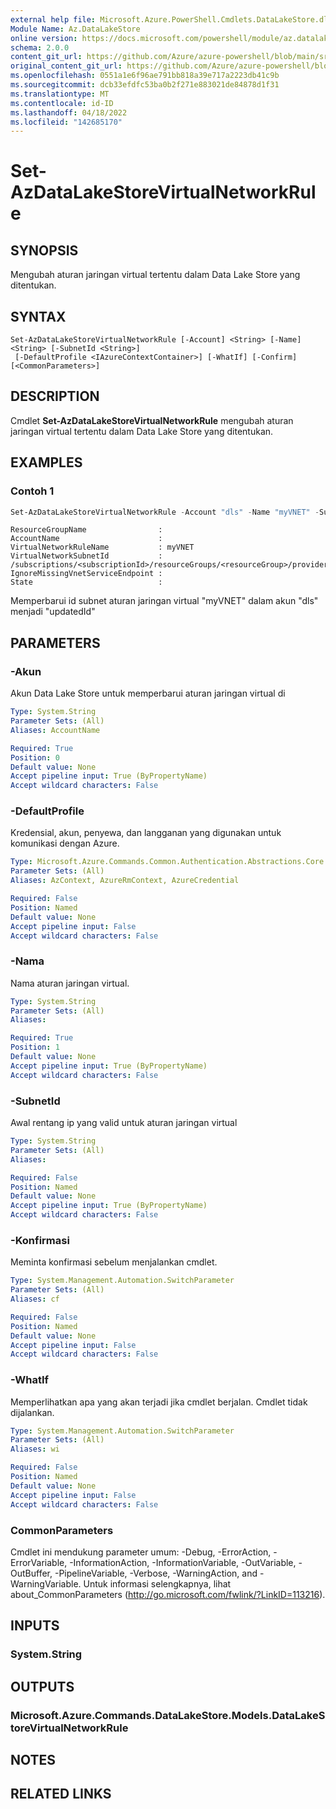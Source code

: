 ```yaml
---
external help file: Microsoft.Azure.PowerShell.Cmdlets.DataLakeStore.dll-Help.xml
Module Name: Az.DataLakeStore
online version: https://docs.microsoft.com/powershell/module/az.datalakestore/set-azdatalakestorevirtualnetworkrule
schema: 2.0.0
content_git_url: https://github.com/Azure/azure-powershell/blob/main/src/DataLakeStore/DataLakeStore/help/Set-AzDataLakeStoreVirtualNetworkRule.md
original_content_git_url: https://github.com/Azure/azure-powershell/blob/main/src/DataLakeStore/DataLakeStore/help/Set-AzDataLakeStoreVirtualNetworkRule.md
ms.openlocfilehash: 0551a1e6f96ae791bb818a39e717a2223db41c9b
ms.sourcegitcommit: dcb33efdfc53ba0b2f271e883021de84878d1f31
ms.translationtype: MT
ms.contentlocale: id-ID
ms.lasthandoff: 04/18/2022
ms.locfileid: "142685170"
---
```

# Set-AzDataLakeStoreVirtualNetworkRule

## SYNOPSIS
Mengubah aturan jaringan virtual tertentu dalam Data Lake Store yang ditentukan.

## SYNTAX

```
Set-AzDataLakeStoreVirtualNetworkRule [-Account] <String> [-Name] <String> [-SubnetId <String>]
 [-DefaultProfile <IAzureContextContainer>] [-WhatIf] [-Confirm] [<CommonParameters>]
```

## DESCRIPTION
Cmdlet **Set-AzDataLakeStoreVirtualNetworkRule** mengubah aturan jaringan virtual tertentu dalam Data Lake Store yang ditentukan.

## EXAMPLES

### Contoh 1
```powershell
Set-AzDataLakeStoreVirtualNetworkRule -Account "dls" -Name "myVNET" -SubnetId "updatedId"
```

```output
ResourceGroupName                :
AccountName                      :
VirtualNetworkRuleName           : myVNET
VirtualNetworkSubnetId           : /subscriptions/<subscriptionId>/resourceGroups/<resourceGroup>/providers/Microsoft.Network/virtualNetworks/myVNET/subnets/updatedId
IgnoreMissingVnetServiceEndpoint :
State                            :
```

Memperbarui id subnet aturan jaringan virtual "myVNET" dalam akun "dls" menjadi "updatedId"

## PARAMETERS

### -Akun
Akun Data Lake Store untuk memperbarui aturan jaringan virtual di

```yaml
Type: System.String
Parameter Sets: (All)
Aliases: AccountName

Required: True
Position: 0
Default value: None
Accept pipeline input: True (ByPropertyName)
Accept wildcard characters: False
```

### -DefaultProfile
Kredensial, akun, penyewa, dan langganan yang digunakan untuk komunikasi dengan Azure.

```yaml
Type: Microsoft.Azure.Commands.Common.Authentication.Abstractions.Core.IAzureContextContainer
Parameter Sets: (All)
Aliases: AzContext, AzureRmContext, AzureCredential

Required: False
Position: Named
Default value: None
Accept pipeline input: False
Accept wildcard characters: False
```

### -Nama
Nama aturan jaringan virtual.

```yaml
Type: System.String
Parameter Sets: (All)
Aliases:

Required: True
Position: 1
Default value: None
Accept pipeline input: True (ByPropertyName)
Accept wildcard characters: False
```

### -SubnetId
Awal rentang ip yang valid untuk aturan jaringan virtual

```yaml
Type: System.String
Parameter Sets: (All)
Aliases:

Required: False
Position: Named
Default value: None
Accept pipeline input: True (ByPropertyName)
Accept wildcard characters: False
```

### -Konfirmasi
Meminta konfirmasi sebelum menjalankan cmdlet.

```yaml
Type: System.Management.Automation.SwitchParameter
Parameter Sets: (All)
Aliases: cf

Required: False
Position: Named
Default value: None
Accept pipeline input: False
Accept wildcard characters: False
```

### -WhatIf
Memperlihatkan apa yang akan terjadi jika cmdlet berjalan.
Cmdlet tidak dijalankan.

```yaml
Type: System.Management.Automation.SwitchParameter
Parameter Sets: (All)
Aliases: wi

Required: False
Position: Named
Default value: None
Accept pipeline input: False
Accept wildcard characters: False
```

### CommonParameters
Cmdlet ini mendukung parameter umum: -Debug, -ErrorAction, -ErrorVariable, -InformationAction, -InformationVariable, -OutVariable, -OutBuffer, -PipelineVariable, -Verbose, -WarningAction, and -WarningVariable. Untuk informasi selengkapnya, lihat about_CommonParameters (http://go.microsoft.com/fwlink/?LinkID=113216).

## INPUTS

### System.String

## OUTPUTS

### Microsoft.Azure.Commands.DataLakeStore.Models.DataLakeStoreVirtualNetworkRule

## NOTES

## RELATED LINKS

